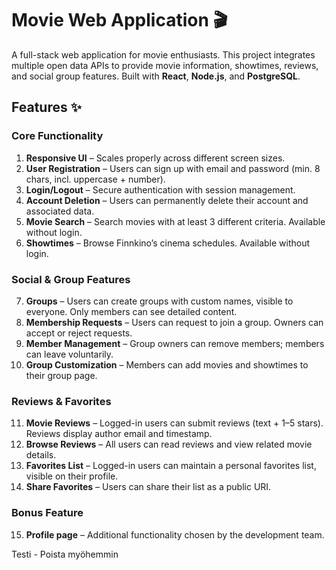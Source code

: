# Movie Web Application 🎬  

A full-stack web application for movie enthusiasts. This project integrates multiple open data APIs to provide movie information, showtimes, reviews, and social group features. Built with **React**, **Node.js**, and **PostgreSQL**.  

## Features ✨  

### Core Functionality
1. **Responsive UI** – Scales properly across different screen sizes.  
2. **User Registration** – Users can sign up with email and password (min. 8 chars, incl. uppercase + number).  
3. **Login/Logout** – Secure authentication with session management.  
4. **Account Deletion** – Users can permanently delete their account and associated data.  
5. **Movie Search** – Search movies with at least 3 different criteria. Available without login.  
6. **Showtimes** – Browse Finnkino’s cinema schedules. Available without login.  

### Social & Group Features
7. **Groups** – Users can create groups with custom names, visible to everyone. Only members can see detailed content.  
8. **Membership Requests** – Users can request to join a group. Owners can accept or reject requests.  
9. **Member Management** – Group owners can remove members; members can leave voluntarily.  
10. **Group Customization** – Members can add movies and showtimes to their group page.  

### Reviews & Favorites
11. **Movie Reviews** – Logged-in users can submit reviews (text + 1–5 stars). Reviews display author email and timestamp.  
12. **Browse Reviews** – All users can read reviews and view related movie details.  
13. **Favorites List** – Logged-in users can maintain a personal favorites list, visible on their profile.  
14. **Share Favorites** – Users can share their list as a public URI.  

### Bonus Feature
15. **Profile page** – Additional functionality chosen by the development team.  

Testi - Poista myöhemmin